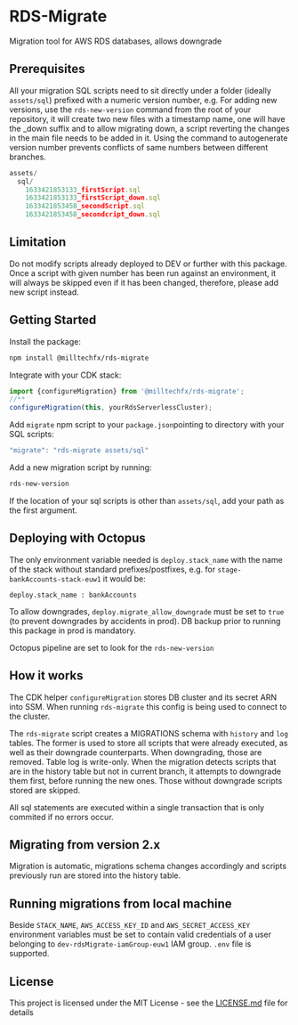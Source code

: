 # RDS-Migrate

Migration tool for AWS RDS databases, allows downgrade

## Prerequisites
All your migration SQL scripts need to sit directly under a folder (ideally `assets/sql`) prefixed with a numeric version number, e.g.
For adding new versions, use the `rds-new-version` command from the root of your repository, it will create two new files with a timestamp name, one will have the _down suffix and to allow migrating down, a script reverting the changes in the main file needs to be added in it.
Using the command to autogenerate version number prevents conflicts of same numbers between different branches.

```typescript
assets/
  sql/
    1633421853133_firstScript.sql
    1633421853133_firstScript_down.sql
    1633421853458_secondScript.sql
    1633421853458_secondcript_down.sql
```

## Limitation
Do not modify scripts already deployed to DEV or further with this package. Once a script with given number has been run against an environment, it will always be skipped even if it has been changed, therefore, please add new script instead.

## Getting Started

Install the package:
```bash
npm install @milltechfx/rds-migrate
```
Integrate with your CDK stack:
```typescript
import {configureMigration} from '@milltechfx/rds-migrate';
//**
configureMigration(this, yourRdsServerlessCluster);
```
Add `migrate` npm script to your `package.json`pointing to directory with your SQL scripts:
```typescript
"migrate": "rds-migrate assets/sql"
```

Add a new migration script by running:
```bash
rds-new-version
```

If the location of your sql scripts is other than `assets/sql`, add your path as the first argument.

## Deploying with Octopus
The only environment variable needed is `deploy.stack_name` with the name of the stack without standard prefixes/postfixes, e.g. for `stage-bankAccounts-stack-euw1` it would be:

```
deploy.stack_name : bankAccounts
```

To allow downgrades, `deploy.migrate_allow_downgrade` must be set to `true` (to prevent downgrades by accidents in prod).
DB backup prior to running this package in prod is mandatory.

Octopus pipeline are set to look for the `rds-new-version`

## How it works
The CDK helper `configureMigration` stores DB cluster and its secret ARN into SSM. When running `rds-migrate` this config is being used to connect to the cluster.

The `rds-migrate` script creates a MIGRATIONS schema with `history` and `log` tables. The former is used to store all scripts that were already executed, as well as their downgrade counterparts. When downgrading, those are removed. Table log is write-only.
When the migration detects scripts that are in the history table but not in current branch, it attempts to downgrade them first, before running the new ones. Those without downgrade scripts stored are skipped.

All sql statements are executed within a single transaction that is only commited if no errors occur.

## Migrating from version 2.x
Migration is automatic, migrations schema changes accordingly and scripts previously run are stored into the history table.

## Running migrations from local machine
Beside `STACK_NAME`, `AWS_ACCESS_KEY_ID` and `AWS_SECRET_ACCESS_KEY` environment variables must be set to contain valid credentials of a user belonging to `dev-rdsMigrate-iamGroup-euw1` IAM group. `.env` file is supported.


## License

This project is licensed under the MIT License - see the [LICENSE.md](LICENSE.md) file for details
